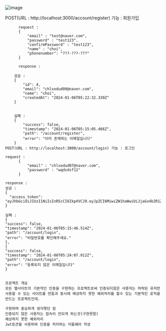 

![image](https://github.com/poeroff/2024nbcamp_timeattack/assets/80104001/9f8ad418-f01b-4a2e-83e3-323da8857319)









        

POST(URL :  http://localhost:3000/account/register) 기능 : 회원가입 


          
          request : 
          {
              "email" : "test@naver.com",
              "password" : "test123",
              "confirmPassword" : "test123",
              "name" : "choi",
              "phonenumber": "???-???-???"
          }
          
          response : 
        
        성공 : 
        {
            "id": 4,
            "email": "chlxodud09@naver.com",
            "name": "choi",
            "createdAt": "2024-01-06T05:22:32.339Z"
        }
        
        
        실패 : 
        {
            "success": false,
            "timestamp": "2024-01-06T05:15:05.466Z",
            "path": "/account/register",
            "error": "이미 존재하는 이메일입니다"
        }
    POST(URL : http://localhost:3000/account/login) 기능 : 로그인 
    
    request : 
          {
              "email" : "chlxodud07@naver.com",
              "password" : "wqdsdsf12"
          }
          
    response :
    성공 : 
    {
      "access_token": "eyJhbGciOiJIUzI1NiIsInR5cCI6IkpXVCJ9.eyJpZCI6MiwiZW1haWwiOiJjaGx4b2R1ZDA3QG5hdmVyLmNvbSIsImlhdCI6MTcwNDUxODY1NX0.bHz3qDG6zDEpuiq8YLYzVdzoK5y_PjLBnDX4n1BE14o"
    }

    실패 : 
    {
    "success": false,
    "timestamp": "2024-01-06T05:15:46.514Z",
    "path": "/account/login",
    "error": "비밀번호를 확인해주세요."
    },
    {
    "success": false,
    "timestamp": "2024-01-06T05:24:07.012Z",
    "path": "/account/login",
    "error": "등록되지 않은 이메일입니다"
    }


    프로젝트 개요 
    모든 웹사이트의 기본적인 인증을 구현하는 프로젝트로써 인증되지않은 사용자는 허락된 유저만 사용할 수 있는 사이트를 만듬과 동시에 예상하지 못한 예외처리를 할수 있는 기본적인 로직을 만드는 프로젝트인데.

    구현하며 중요하게 생각햇던 점 
    인증되지 않은 사용자는 접속이 안되게 하는것(구현못함)
    예상하지 못한 예외처리
    Jwt토큰을 사용하여 인증을 처리하는 미들웨어 작성



    



